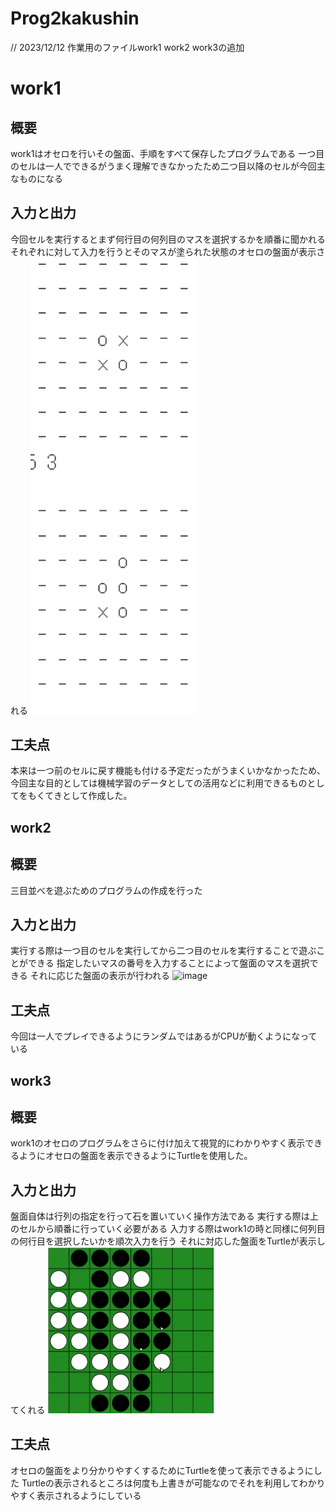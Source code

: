# Prog2kakushin
// 2023/12/12 作業用のファイルwork1 work2 work3の追加
# work1
## 概要
work1はオセロを行いその盤面、手順をすべて保存したプログラムである
一つ目のセルは一人でできるがうまく理解できなかったため二つ目以降のセルが今回主なものになる
## 入力と出力
今回セルを実行するとまず何行目の何列目のマスを選択するかを順番に聞かれる
それぞれに対して入力を行うとそのマスが塗られた状態のオセロの盤面が表示される
<img width="266" alt="image" src="スクリーンショット 2024-01-23 163753.png">

## 工夫点
本来は一つ前のセルに戻す機能も付ける予定だったがうまくいかなかったため、今回主な目的としては機械学習のデータとしての活用などに利用できるものとしてをもくてきとして作成した。

## work2
## 概要
三目並べを遊ぶためのプログラムの作成を行った
## 入力と出力
実行する際は一つ目のセルを実行してから二つ目のセルを実行することで遊ぶことができる
指定したいマスの番号を入力することによって盤面のマスを選択できる
それに応じた盤面の表示が行われる
<img width="266" alt="image" src="[スクリーンショット 2024-01-23 163753.pn](https://github.com/yuasa-souta/Prog2kakushin/blob/main/%E3%82%B9%E3%82%AF%E3%83%AA%E3%83%BC%E3%83%B3%E3%82%B7%E3%83%A7%E3%83%83%E3%83%88%202024-01-23%20163832.png)">
## 工夫点
今回は一人でプレイできるようにランダムではあるがCPUが動くようになっている

## work3
## 概要
work1のオセロのプログラムをさらに付け加えて視覚的にわかりやすく表示できるようにオセロの盤面を表示できるようにTurtleを使用した。
## 入力と出力
盤面自体は行列の指定を行って石を置いていく操作方法である
実行する際は上のセルから順番に行っていく必要がある
入力する際はwork1の時と同様に何列目の何行目を選択したいかを順次入力を行う
それに対応した盤面をTurtleが表示してくれる
<img width="266" alt="image" src="スクリーンショット 2024-01-23 162747.png">
## 工夫点
オセロの盤面をより分かりやすくするためにTurtleを使って表示できるようにした
Turtleの表示されるところは何度も上書きが可能なのでそれを利用してわかりやすく表示されるようにしている
